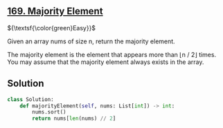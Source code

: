 ## [169. Majority Element](https://leetcode.com/problems/majority-element/)

${\textsf{\color{green}Easy}}$

Given an array nums of size n, return the majority element.

The majority element is the element that appears more than ⌊n / 2⌋ times. You may assume that the majority element always exists in the array.

## Solution
```python
class Solution:
    def majorityElement(self, nums: List[int]) -> int:
        nums.sort()
        return nums[len(nums) // 2]
```
